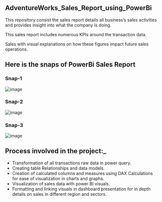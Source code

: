 ## AdventureWorks_Sales_Report_using_PowerBi

This repository consist the sales report details all business’s sales activities and provides insight into what the company is doing. 

This sales report includes numerous KPIs around the transaction data.

Sales with visual explanations on how these figures impact future sales operations.


## Here is the snaps of PowerBi Sales Report
### Snap-1
![image](https://user-images.githubusercontent.com/107276933/179075679-9a11bfaa-888a-4058-b00d-740606b85da9.png)


### Snap-2

![image](https://user-images.githubusercontent.com/107276933/179076093-08033164-ad4a-4194-9ecb-81f314dfc231.PNG)
 

### Snap-3
![image](https://user-images.githubusercontent.com/107276933/179075534-a282d4fc-913a-4fce-b555-e8202a963ebb.png)

## Process involved in the project:_
- Transformation of all transactions  raw data in power query.
- Creating table Relationships and data models.
- Creation of calculated columns and measures using DAX Calculations for ease of visualization in charts and graphs.
- Visualization of sales data with power BI visuals.
- Formatting and linking visuals in dashboard presentation for in depth details on sales in different region and sectors. 
